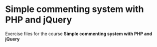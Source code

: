 # Simple commenting system with PHP and jQuery
Exercise files for the course **Simple commenting system with PHP and jQuery**

